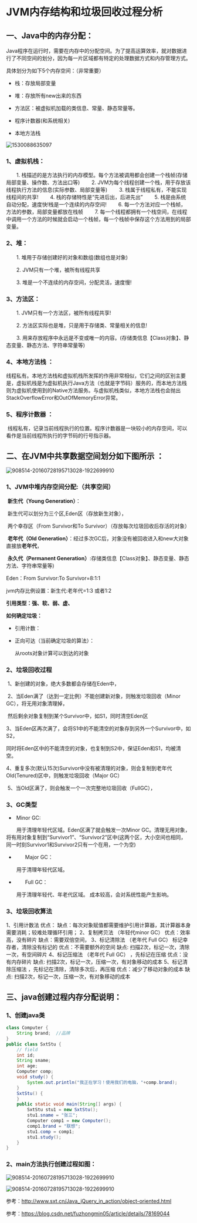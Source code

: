 # JVM内存结构和垃圾回收过程分析 

## 一、**Java中的内存分配：**

Java程序在运行时，需要在内存中的分配空间。为了提高运算效率，就对数据进行了不同空间的划分，因为每一片区域都有特定的处理数据方式和内存管理方式。

具体划分为如下5个内存空间：（非常重要）

- 栈：存放局部变量

- 堆：存放所有new出来的东西
- 方法区：被虚拟机加载的类信息、常量、静态常量等。
- 程序计数器(和系统相关)
- 本地方法栈




![1530088635097](..\images\jvm.jpg)

### 1、**虚拟机栈：**

  　　1. 栈描述的是方法执行的内存模型。每个方法被调用都会创建一个栈帧(存储局部变量、操作数、方法出口等)
  　　2. JVM为每个线程创建一个栈，用于存放该线程执行方法的信息(实际参数、局部变量等)
  　　3. 栈属于线程私有，不能实现线程间的共享!
  　　4. 栈的存储特性是“先进后出，后进先出”
  　　5. 栈是由系统自动分配，速度快!栈是一个连续的内存空间!
  　　6. 每一个方法对应一个栈帧，方法的参数，局部变量都放在栈帧
  　　7. 每一个线程都拥有一个栈空间，在线程中调用一个方法的时候就会启动一个栈帧，每一个栈帧中保存这个方法用到的局部变量。

### 2、**堆：**

　　1. 堆用于存储创建好的对象和数组(数组也是对象)

　　2. JVM只有一个堆，被所有线程共享

　　3. 堆是一个不连续的内存空间，分配灵活，速度慢!

### 3、**方法区：**

　　1. JVM只有一个方法区，被所有线程共享!

　　2. 方法区实际也是堆，只是用于存储类、常量相关的信息!

　　3. 用来存放程序中永远是不变或唯一的内容。(存储类信息【Class对象】、静态变量、静态方法、字符串常量等)



### 4、本地方法栈 ： 

​              线程私有。本地方法栈和虚拟机栈所发挥的作用非常相似，它们之间的区别主要是，虚拟机栈是为虚拟机执行Java方法（也就是字节码）服务的，而本地方法栈则为虚拟机使用到的Native方法服务。与虚拟机栈类似，本地方法栈也会抛出StackOverflowError和OutOfMemoryError异常。 

### 5、**程序计数器** ：

​           线程私有，记录当前线程执行的位置。程序计数器是一块较小的内存空间，可以看作是当前线程所执行的字节码的行号指示器。 



## 二、**在JVM中共享数据空间划分如下图所示** ：

![908514-20160728195713028-1922699910](..\images\908514-20160728195713028-1922699910.jpg)

### **1、JVM中堆内存空间分配:**（共享空间）

​         **新生代（Young Generation）**： 

​                  新生代可以划分为三个区,Eden区（存放新生对象），

​                  两个幸存区（From Survivor和To Survivor）（存放每次垃圾回收后存活的对象）

​         **老年代（Old Generation）**：经过多次GC后，对象没有被回收进入和new大对象直接放**老年代**， 

​         **永久代（Permanent Generation）**:存储类信息【Class对象】、静态变量、静态方法、字符串常量等)

Eden：From Survivor:To Survivor=8:1:1

jvm内存比例设置：新生代:老年代=1:3 或者1:2

 

**引用类型：强、软、弱、虚、**

**如何确定垃圾：**

- 引用计数：

- 正向可达（当前确定垃圾的算法）：

  从roots对象计算可以到达的对象

###  2、**垃圾回收过程** 

​       1、新创建的对象，绝大多数都会存储在Eden中，

​       2、当Eden满了（达到一定比例）不能创建新对象，则触发垃圾回收（Minor GC），将无用对象清理掉，

​           然后剩余对象复制到某个Survivor中，如S1，同时清空Eden区

​       3、当Eden区再次满了，会将S1中的不能清空的对象存到另外一个Survivor中，如S2，

​          同时将Eden区中的不能清空的对象，也复制到S2中，保证Eden和S1，均被清空。

​       4、重复多次(默认15次)Survivor中没有被清理的对象，则会复制到老年代Old(Tenured)区中，则触发垃圾回收（Major GC）

​       5、当Old区满了，则会触发一个一次完整地垃圾回收（FullGC）， 

### 3、GC类型

- ​       Minor GC:

　　用于清理年轻代区域。Eden区满了就会触发一次Minor GC。清理无用对象，将有用对象复制到“Survivor1”、“Survivor2”区中(这两个区，大小空间也相同，同一时刻Survivor1和Survivor2只有一个在用，一个为空)

- 　　Major GC：

　　用于清理年轻代区域。

- 　　Full GC：

　　用于清理年轻代、年老代区域。 成本较高，会对系统性能产生影响。
  ### 3、垃圾回收算法
  1、引用计数法
     优点：
     缺点：每次对象赋值都需要维护引用计算器，其计算器本身需要消耗；较难处理循环引用；
  2、复制拷贝法   （年轻代minor GC）
      优点：效率高，没有碎片
      缺点：需要双倍空间，
  3、标记清除法   （老年代 Full GC）  标记幸存者，清除没有标记的
      优点：不需要额外的空间
      缺点: 扫描2次，标记一次，清除一次，有空间碎片
  4、标记压缩法    （老年代 Full GC）  ，先标记在压缩 
      优点：没有内存碎片
      缺点: 扫描2次，标记一次，压缩一次，有对象移动的成本
  5、标记清除压缩法  ，先标记在清除，清除多次后，再压缩
      优点：减少了移动对象的成本
      缺点: 扫描2次，标记一次，压缩一次，有对象移动的成本


## 三、java创建过程内存分配说明：

### 1、创建java类

~~~java
class Computer {
    String brand;  //品牌
}
public class SxtStu {
    // field
    int id;
    String sname;
    int age;
    Computer comp;
    void study() {
        System.out.println("我正在学习！使用我们的电脑，"+comp.brand);
    }
    SxtStu() {
    }
    public static void main(String[] args) {
        SxtStu stu1 = new SxtStu();
        stu1.sname = "张三";
        Computer comp1 = new Computer();
        comp1.brand = "联想";
        stu1.comp = comp1;
        stu1.study();
    }
}
~~~

### 2、main方法执行创建过程如图：

   ![908514-20160728195713028-1922699910](..\images\jvm-1.png)

![908514-20160728195713028-1922699910](..\images\jvm-2.png)

参考：http://www.sxt.cn/Java_jQuery_in_action/object-oriented.html

参考：https://blog.csdn.net/fuzhongmin05/article/details/78169044
